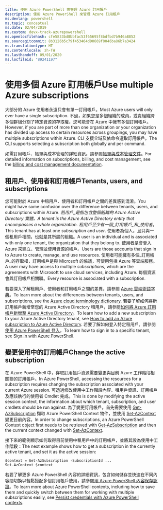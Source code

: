 ```yaml
---
title: 使用 Azure PowerShell 來管理 Azure 訂用帳戶
description: 使用 Azure PowerShell 來管理 Azure 訂用帳戶
ms.devlang: powershell
ms.topic: conceptual
ms.date: 02/04/2019
ms.custom: devx-track-azurepowershell
ms.openlocfilehash: cfe5833bd8bbfac53f65695f8bdfbd7b946a8852
ms.sourcegitcommit: 8b3126b5c79f453464d90669f0046ba86b7a3424
ms.translationtype: HT
ms.contentlocale: zh-TW
ms.lasthandoff: 09/01/2020
ms.locfileid: "89241197"
---
```

# <a name="use-multiple-azure-subscriptions"></a><span data-ttu-id="40f10-103">使用多個 Azure 訂用帳戶</span><span class="sxs-lookup"><span data-stu-id="40f10-103">Use multiple Azure subscriptions</span></span>

<span data-ttu-id="40f10-104">大部分的 Azure 使用者永遠只會有單一訂用帳戶。</span><span class="sxs-lookup"><span data-stu-id="40f10-104">Most Azure users will only ever have a single subscription.</span></span> <span data-ttu-id="40f10-105">不過，如果您是多個組織的成員，或貴組織跨多個群組分割了特定資源的存取權，您可能會在 Azure 中擁有多個訂用帳戶。</span><span class="sxs-lookup"><span data-stu-id="40f10-105">However, if you are part of more than one organization or your organization has divided up access to certain resources across groupings, you may have multiple subscriptions within Azure.</span></span> <span data-ttu-id="40f10-106">CLI 支援全域及依命令選取訂用帳戶。</span><span class="sxs-lookup"><span data-stu-id="40f10-106">The CLI supports selecting a subscription both globally and per command.</span></span>

<span data-ttu-id="40f10-107">如需訂用帳戶、帳單與成本管理的詳細資訊，請參閱[帳單與成本管理文件](/azure/billing/)。</span><span class="sxs-lookup"><span data-stu-id="40f10-107">For detailed information on subscriptions, billing, and cost management, see the [billing and cost management documentation](/azure/billing/).</span></span>

## <a name="tenants-users-and-subscriptions"></a><span data-ttu-id="40f10-108">租用戶、使用者和訂用帳戶</span><span class="sxs-lookup"><span data-stu-id="40f10-108">Tenants, users, and subscriptions</span></span>

<span data-ttu-id="40f10-109">您可能對於 Azure 中租用戶、使用者和訂用帳戶之間的差異感到混淆。</span><span class="sxs-lookup"><span data-stu-id="40f10-109">You might have some confusion over the difference between tenants, users, and subscriptions within Azure.</span></span> <span data-ttu-id="40f10-110">_租用戶_是指包含整個組織的 Azure Active Directory 實體。</span><span class="sxs-lookup"><span data-stu-id="40f10-110">A _tenant_ is the Azure Active Directory entity that encompasses a whole organization.</span></span> <span data-ttu-id="40f10-111">租用戶至少有一個_訂用帳戶_和_使用者_。</span><span class="sxs-lookup"><span data-stu-id="40f10-111">This tenant has at least one _subscription_ and _user_.</span></span> <span data-ttu-id="40f10-112">使用者為個人，且只與一個租用戶相關，也就是其所屬的組織。</span><span class="sxs-lookup"><span data-stu-id="40f10-112">A user is an individual and is associated with only one tenant, the organization that they belong to.</span></span> <span data-ttu-id="40f10-113">使用者是會登入 Azure 來建立、管理並使用資源的帳戶。</span><span class="sxs-lookup"><span data-stu-id="40f10-113">Users are those accounts that sign in to Azure to create, manage, and use resources.</span></span>
<span data-ttu-id="40f10-114">使用者可能擁有多個_訂用帳戶_的存取權，訂用帳戶是與 Microsoft 的協議，可使用包括 Azure 等雲端服務。</span><span class="sxs-lookup"><span data-stu-id="40f10-114">A user may have access to multiple _subscriptions_, which are the agreements with Microsoft to use cloud services, including Azure.</span></span> <span data-ttu-id="40f10-115">每個資源會與訂用帳戶相關聯。</span><span class="sxs-lookup"><span data-stu-id="40f10-115">Every resource is associated with a subscription.</span></span>

<span data-ttu-id="40f10-116">若要深入了解租用戶、使用者和訂用帳戶之間的差異，請參閱 [Azure 雲端術語字典](/azure/azure-glossary-cloud-terminology)。</span><span class="sxs-lookup"><span data-stu-id="40f10-116">To learn more about the differences between tenants, users, and subscriptions, see the [Azure cloud terminology dictionary](/azure/azure-glossary-cloud-terminology).</span></span>  <span data-ttu-id="40f10-117">若要了解如何將新訂用帳戶新增至您的 Azure Active Directory 租用戶，請參閱[如何將 Azure 訂用帳戶新增至 Azure Active Directory](/azure/active-directory/active-directory-how-subscriptions-associated-directory)。</span><span class="sxs-lookup"><span data-stu-id="40f10-117">To learn how to add a new subscription to your Azure Active Directory tenant, see [How to add an Azure subscription to Azure Active Directory](/azure/active-directory/active-directory-how-subscriptions-associated-directory).</span></span>
<span data-ttu-id="40f10-118">若要了解如何登入特定租用戶，請參閱[使用 Azure PowerShell 登入](/powershell/azure/authenticate-azureps)。</span><span class="sxs-lookup"><span data-stu-id="40f10-118">To learn how to sign in to a specific tenant, see [Sign in with Azure PowerShell](/powershell/azure/authenticate-azureps).</span></span>

## <a name="change-the-active-subscription"></a><span data-ttu-id="40f10-119">變更使用中的訂用帳戶</span><span class="sxs-lookup"><span data-stu-id="40f10-119">Change the active subscription</span></span>

<span data-ttu-id="40f10-120">在 Azure PowerShell 中，存取訂用帳戶資源需要變更與目前 Azure 工作階段相關聯的訂用帳戶。</span><span class="sxs-lookup"><span data-stu-id="40f10-120">In Azure PowerShell, accessing the resources for a subscription requires changing the subscription associated with your current Azure session.</span></span>
<span data-ttu-id="40f10-121">可透過修改使用中工作階段內容、租用戶資訊、訂用帳戶及應該執行的使用者 Cmdlet 完成。</span><span class="sxs-lookup"><span data-stu-id="40f10-121">This is done by modifying the active session context, the information about which tenant, subscription, and user cmdlets should be run against.</span></span>
<span data-ttu-id="40f10-122">為了變更訂用帳戶，首先需要使用 [Get-AzSubscription](/powershell/module/az.accounts/get-azsubscription) 擷取 Azure PowerShell Context 物件，並使用 [Set-AzContext](/powershell/module/az.accounts/set-azcontext) 變更目前內容。</span><span class="sxs-lookup"><span data-stu-id="40f10-122">In order to change subscriptions, an Azure PowerShell Context object first needs to be retrieved with [Get-AzSubscription](/powershell/module/az.accounts/get-azsubscription) and then the current context changed with [Set-AzContext](/powershell/module/az.accounts/set-azcontext).</span></span>

<span data-ttu-id="40f10-123">接下來的範例顯示如何取得目前使用中租用戶中的訂用帳戶，並將其設為使用中工作階段：</span><span class="sxs-lookup"><span data-stu-id="40f10-123">The next example shows how to get a subscription in the currently active tenant, and set it as the active session:</span></span>

```powershell-interactive
$context = Get-AzSubscription -SubscriptionId ...
Set-AzContext $context
```

<span data-ttu-id="40f10-124">若要了解更多 Azure PowerShell 內容的詳細資訊，包含如何儲存並快速在不同內容間切換以輕鬆搭配多個訂用帳戶使用，請參閱[用 Azure PowerShell 內容保存認證](context-persistence.md)。</span><span class="sxs-lookup"><span data-stu-id="40f10-124">To learn more about Azure PowerShell contexts, including how to save them and quickly switch between them for working with multiple subscriptions easily, see [Persist credentials with Azure PowerShell contexts](context-persistence.md).</span></span>
